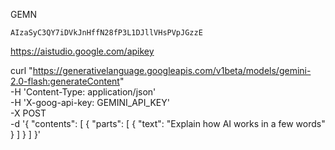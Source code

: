 GEMN

```commandline
AIzaSyC3QY7iDVkJnHffN28fP3L1DJllVHsPVpJGzzE
```

https://aistudio.google.com/apikey


curl "https://generativelanguage.googleapis.com/v1beta/models/gemini-2.0-flash:generateContent" \
  -H 'Content-Type: application/json' \
  -H 'X-goog-api-key: GEMINI_API_KEY' \
  -X POST \
  -d '{
    "contents": [
      {
        "parts": [
          {
            "text": "Explain how AI works in a few words"
          }
        ]
      }
    ]
  }'
